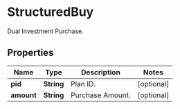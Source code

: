 
# StructuredBuy

Dual Investment Purchase.

## Properties

Name | Type | Description | Notes
------------ | ------------- | ------------- | -------------
**pid** | **String** | Plan ID. |  [optional]
**amount** | **String** | Purchase Amount. |  [optional]

